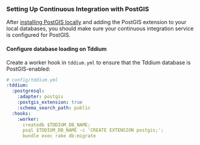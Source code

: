 ### Setting Up Continuous Integration with PostGIS

After [installing PostGIS locally](#using-postgis-in-your-rails-application)
and adding the PostGIS extension to your local databases, you should make sure
your continuous integration service is configured for PostGIS.

#### Configure database loading on Tddium
Create a worker hook in `tddium.yml` to ensure that the Tddium database is
PostGIS-enabled:

```yaml
# config/tddium.yml
:tddium:
  :postgresql:
    :adapter: postgis
    :postgis_extension: true
    :schema_search_path: public
  :hooks:
    :worker:
      createdb $TDDIUM_DB_NAME;
      psql $TDDIUM_DB_NAME -c 'CREATE EXTENSION postgis;';
      bundle exec rake db:migrate
```
